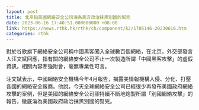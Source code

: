 ```yaml
---
layout: post
title: 北京指美國網絡安全公司淪為美方政治抹黑別國的幫兇
date: 2023-06-16 17:40:51.000000000 +08:00
link: https://news.rthk.hk/rthk/ch/component/k2/1705146-20230616.htm
categories: rthk
---
```


對於谷歌旗下網絡安全公司稱中國黑客闖入全球數百個網絡，在北京，外交部發言人汪文斌回應，指有關的網絡安全公司不止一次製造所謂「中國黑客攻擊」的虛假資訊，相關內容牽強附會，毫無專業性可言。

汪文斌表示，中國網絡安全機構今年4月報告，揭露美情報機構入侵、分化、打壓各國的網絡安全廠商。他說，今天全球網絡安全公司已經很少再發布美國政府網絡攻擊的案例，但是美國的網絡安全公司卻持續不斷地炮製所謂「別國網絡攻擊」的報告，徹底淪為美國政府政治抹黑別國的幫兇。
